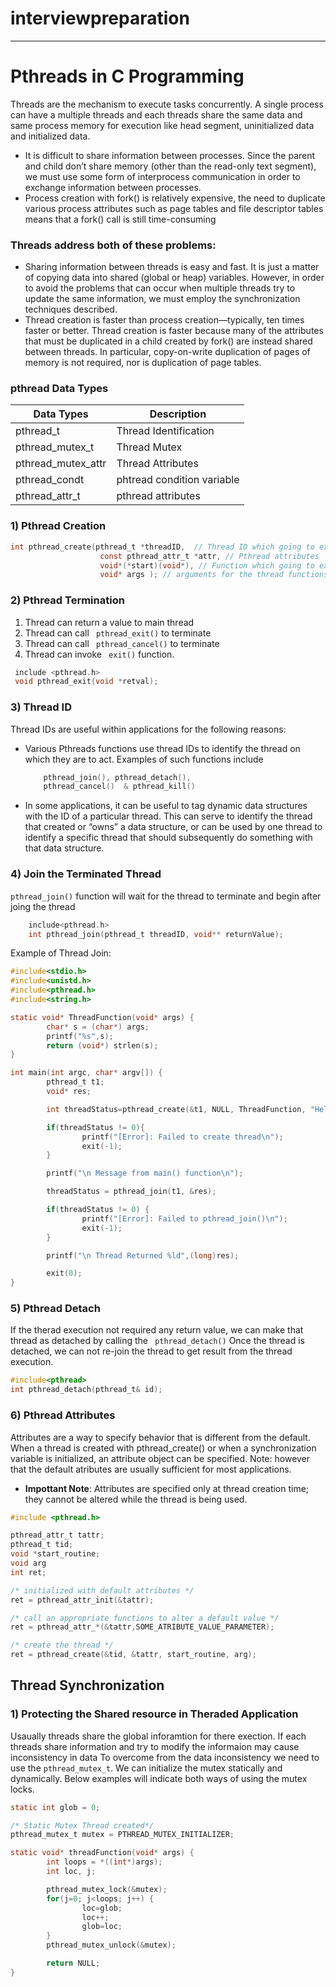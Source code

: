 # interviewpreparation

---------------------------------------------------
# Pthreads in C Programming #
Threads are the mechanism to execute tasks concurrently. A single process can have a multiple threads
and each threads share the same data and same process memory for execution like head segment, uninitialized data and
initialized data.
* It is difficult to share information between processes. Since the parent and
child don’t share memory (other than the read-only text segment), we must use
some form of interprocess communication in order to exchange information
between processes.
* Process creation with fork() is relatively expensive, the need to duplicate various process
attributes such as page tables and file descriptor tables means that a fork() call is
still time-consuming

### Threads address both of these problems:
*   Sharing information between threads is easy and fast. It is just a matter of copying
    data into shared (global or heap) variables. However, in order to avoid the
    problems that can occur when multiple threads try to update the same information, 
    we must employ the synchronization techniques described.
*   Thread creation is faster than process creation—typically, ten times faster or better. 
    Thread creation is faster because many of the attributes that must be duplicated in a child created by fork() are instead shared between threads. In particular, copy-on-write duplication of pages of memory is not required, nor is duplication of page tables.

### pthread Data Types
| Data Types | Description |
-------------|-------------
pthread_t    | Thread Identification
pthread_mutex_t| Thread Mutex
pthread_mutex_attr| Thread Attributes
pthread_condt | phtread condition variable
pthread_attr_t | pthread attributes 

### 1) Pthread Creation
``` c
int pthread_create(pthread_t *threadID,  // Thread ID which going to execute
                    const pthread_attr_t *attr, // Pthread attributes
                    void*(*start)(void*), // Function which going to execute by pthread
                    void* args ); // arguments for the thread functions
```
### 2) Pthread Termination

1) Thread can return a value to main thread
2) Thread can call ``` pthread_exit()``` to terminate
3) Thread can call ``` pthread_cancel()``` to terminate
4) Thread can invoke ``` exit()``` function.

``` c
 include <pthread.h>
 void pthread_exit(void *retval);
```

### 3) Thread ID
Thread IDs are useful within applications for the following reasons:
*   Various Pthreads functions use thread IDs to identify the thread on which they
    are to act. Examples of such functions include 
    ``` c
        pthread_join(), pthread_detach(),
        pthread_cancel()  & pthread_kill()
    ```
*   In some applications, it can be useful to tag dynamic data structures with the
    ID of a particular thread. This can serve to identify the thread that created or
    “owns” a data structure, or can be used by one thread to identify a specific
    thread that should subsequently do something with that data structure.

### 4) Join the Terminated Thread
``` pthread_join() ``` function will wait for the thread to terminate and begin after joing the thread
``` c
    include<pthread.h>
    int pthread_join(pthread_t threadID, void** returnValue);
 ```
Example of Thread Join:
```c
#include<stdio.h>
#include<unistd.h>
#include<pthread.h>
#include<string.h>

static void* ThreadFunction(void* args) {
        char* s = (char*) args;
        printf("%s",s);
        return (void*) strlen(s);
}

int main(int argc, char* argv[]) {
        pthread_t t1;
        void* res;

        int threadStatus=pthread_create(&t1, NULL, ThreadFunction, "Hello My Thread\n");

        if(threadStatus != 0){
                printf("[Error]: Failed to create thread\n");
                exit(-1);
        }

        printf("\n Message from main() function\n");

        threadStatus = pthread_join(t1, &res);

        if(threadStatus != 0) {
                printf("[Error]: Failed to pthread_join()\n");
                exit(-1);
        }

        printf("\n Thread Returned %ld",(long)res);

        exit(0);
}
```

### 5) Pthread Detach

If the therad execution not required any return value, we can make that thread as detached by calling the ``` pthread_detach()```
Once the thread is detached, we can not re-join the thread to get result from the thread execution.
``` c
#include<pthread>
int pthread_detach(pthread_t& id);
```
### 6) Pthread Attributes
Attributes are a way to specify behavior that is different from the default. When a thread is created with pthread_create() or
when a synchronization variable is initialized, an attribute object can be specified. Note: however that the default atributes 
are usually sufficient for most applications.

* **Impottant Note**: Attributes are specified only at thread creation time; they cannot be altered while the thread is being used.
```c
#include <pthread.h>

pthread_attr_t tattr;
pthread_t tid;
void *start_routine;
void arg
int ret;

/* initialized with default attributes */
ret = pthread_attr_init(&tattr);

/* call an appropriate functions to alter a default value */
ret = pthread_attr_*(&tattr,SOME_ATRIBUTE_VALUE_PARAMETER);

/* create the thread */
ret = pthread_create(&tid, &tattr, start_routine, arg);

```

## Thread Synchronization ##

### 1) Protecting the Shared resource in Theraded Application
Usaually threads share the global inforamtion for there exection. If each threads share information and try to modify the informaion may cause inconsistency in data
To overcome from the data inconsistency we need to use the ``` pthread_mutex_t ```.
We can initialize the mutex statically and dynamically. Below examples will indicate both ways of using the mutex locks.

```c
static int glob = 0;

/* Static Mutex Thread created*/
pthread_mutex_t mutex = PTHREAD_MUTEX_INITIALIZER;

static void* threadFunction(void* args) {
        int loops = *((int*)args);
        int loc, j;

        pthread_mutex_lock(&mutex);
        for(j=0; j<loops; j++) {
                loc=glob;
                loc++;
                glob=loc;
        }
        pthread_mutex_unlock(&mutex);

        return NULL;
}
```
